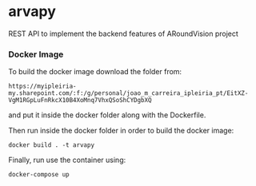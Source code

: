 # arvapy

REST API to implement the backend features of ARoundVision project

### Docker Image

To build the docker image download the folder from:

`https://myipleiria-my.sharepoint.com/:f:/g/personal/joao_m_carreira_ipleiria_pt/EitXZ-VgM1RGpLuFnRkcX10B4XoMnq7VhxQSoShCYDgbXQ`

and put it inside the docker folder along with the Dockerfile.

Then run inside the docker folder in order to build the docker image:

`docker build . -t arvapy`


Finally, run use the container using:

`docker-compose up`
